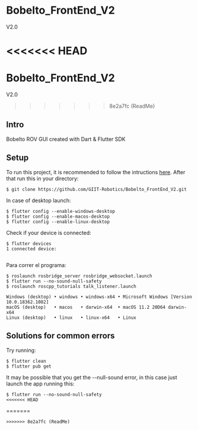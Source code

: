 # Bobelto_FrontEnd_V2
V2.0

<<<<<<< HEAD
=======
# Bobelto_FrontEnd_V2
V2.0

>>>>>>> 8e2a7fc (ReadMe)
## Intro

Bobelto ROV GUI created with Dart & Flutter SDK

## Setup
To run this project, it is recommended to follow the intructions [here](https://flutter.dev/desktop). After that run this in your directory:

```
$ git clone https://github.com/GIIT-Robotics/Bobelto_FrontEnd_V2.git

```

In case of desktop launch:

```
$ flutter config --enable-windows-desktop
$ flutter config --enable-macos-desktop
$ flutter config --enable-linux-desktop
```

Check if your device is connected:

```
$ flutter devices
1 connected device:


```
Para correr el programa:

```
$ roslaunch rosbridge_server rosbridge_websocket.launch
$ flutter run --no-sound-null-safety
$ roslaunch roscpp_tutorials talk_listener.launch
```

```
Windows (desktop) • windows • windows-x64 • Microsoft Windows [Version 10.0.18362.1082]
macOS (desktop)   • macos   • darwin-x64  • macOS 11.2 20D64 darwin-x64
Linux (desktop)   • linux   • linux-x64   • Linux
```

## Solutions for common errors

Try running:

```
$ flutter clean
$ flutter pub get
```
It may be possible that you get the --null-sound error, in this case just launch the app running this:
```
$ flutter run --no-sound-null-safety
<<<<<<< HEAD
```





=======
```
>>>>>>> 8e2a7fc (ReadMe)
